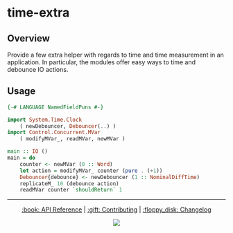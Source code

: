 # time-extra

## Overview 

Provide a few extra helper with regards to time and time measurement in an application. In particular, the modules offer easy ways to time and debounce IO actions. 

## Usage

```hs
{-# LANGUAGE NamedFieldPuns #-}

import System.Time.Clock
    ( newDebouncer, Debouncer(..) )
import Control.Concurrent.MVar
    ( modifyMVar_, readMVar, newMVar )

main :: IO ()
main = do
    counter <- newMVar (0 :: Word)
    let action = modifyMVar_ counter (pure . (+1))
    Debouncer{debounce} <- newDebouncer (1 :: NominalDiffTime)
    replicateM_ 10 (debounce action)
    readMVar counter `shouldReturn` 1
```

<hr/>

<p align="center">
  <a href="https://ktorz.github.io/cardano-ogmios/modules/time-extra">:book: API Reference</a>
  |
  <a href="../../CONTRIBUTING.md">:gift: Contributing</a>
  |
  <a href="../../CHANGELOG.md">:floppy_disk: Changelog</a>
</p>

<p align="center">
  <a href="https://github.com/KtorZ/cardano-ogmios/blob/master/modules/time-extra/LICENSE">
    <img src="https://img.shields.io/github/license/KtorZ/cardano-ogmios.svg?style=for-the-badge"/>
  </a>
</p>
